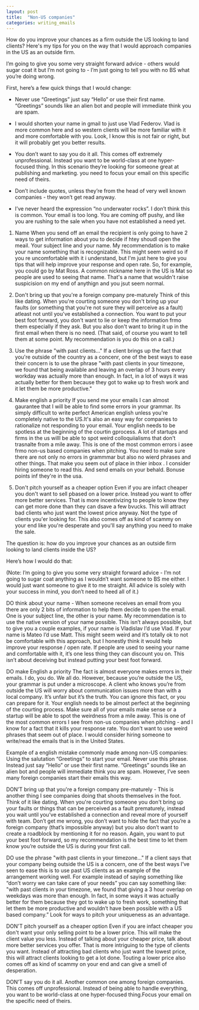 ```yaml
---
layout: post
title:  "Non-US companies"
categories: writing_emails
---
```


How do you improve your chances as a firm outside the US looking to land clients? Here's my tips for you on the way that I would approach companies in the US as an outside firm.

I’m going to give you some very straight forward advice - others would sugar coat it but I’m not going to - I’m just going to tell you with no BS what you’re doing wrong. 

First, here’s a few quick things that I would change:

- Never use “Greetings” just say “Hello” or use their first name. “Greetings” sounds like an alien bot and people will immediate think you are spam.

- I would shorten your name in gmail to just use Vlad Federov. Vlad is more common here and so western clients will be more familiar with it and more comfortable with you. Look, I know this is not fair or right, but it will probably get you better results.

- You don’t want to say you do it all. This comes off extremely unprofessional. Instead you want to be world-class at one hyper-focused thing. In this scenario they’re looking for someone great at publishing and marketing. you need to focus your email on this specific need of theirs.

- Don’t include quotes, unless they’re from the head of very well known companies - they won’t get read anyway.

- I’ve never heard the expression “no underwater rocks”. I don’t think this is common. 
Your email is too long. You are coming off pushy, and like you are rushing to the sale when you have not established a need yet. 


1. Name
When you send off an email the recipient is only going to have 2 ways to get information about you to decide if htey shoudl open the meail. Your subject line and your name. My recommendation is to make your name something that is recognizable. This might seem weird so if you re uncomfortable with it i understand, but I'm just here to give you tips that will help improve your response and open rate. So, for example, you could go by Mat Ross. A common nickname here in the US is Mat so people are used to seeing that name. That's a name that wouldn't raise suspicision on my end of anythign and you jsut seem normal.

2. Don't bring up that you're a foreign company pre-maturely
Think of this like dating. When you're courting someone you don't bring up your faults (or something that you're not sure they will perceive as a fault) atleast not until you've established a connection. You want to put your best foot forward, you don't want to lie or keep the information frmo them especially if they ask. But you also don't want to bring it up in the first email when there is no need. (That said, of course you want to tell them at some point. My recommendation is you do this on a call.)

3. Use the phrase "with past clients..."
If a client brings up the fact that you're outside of the country as a concenr, one of the best ways to ease their concern is to use the phrase "with past clients in your timezone,  we found that being available and leaving an overlap of 3 hours every workday was actually more than enough. In fact, in a lot of ways it was actually better for them because they got to wake up to fresh work and it let them be more productive."

4. Make english a priority
If you send me your emails I can almost gaurantee that I will be able to find some errors in your grammar. Its simply difficult to write perfect American english unless you're completely native to the US.It's also an easy way for companies to rationalize not responding to your email. Your english needs to be spotless at the beginning of the courtin gprocess. A lot of startups and firms in the us willl be able to spot weird colloquiialisms that don't trasnalte from a mile away. This is one of the most common errors i asee frmo non-us based companies when pitching. You need to make sure there are not only no errors in grammmar but also no wierd phrases and other things. That make you seem out of place in thier inbox . I consider hiring someone to read this. And send emails on your behald. Bonuse points inf they're in the usa. 

5. Don't pitch yourself as a cheaper option
Even if you are infact cheaper you don't want to sell pbased on a lower price. Instead you want to offer more better services. That is more incentivizing to people to know they can get more done than they can dsave a few bvucks. This will attract bad clients who just want the lowest price anyway. Not the type of clients you'er looking for. This also comes off as kind of scammy on your end like you're desperate and you'll say anything you need to make the sale.


The question is: how do you improve your chances as an outside firm looking to land clients inside the US? 

Here’s how I would do that:

(Note: I’m going to give you some very straight forward advice - I’m not going to sugar coat anything as I wouldn’t want someone to BS me either. I would just want someone to give it to me straight. All advice is solely with your success in mind, you don’t need to heed all of it.)

DO think about your name - 
When someone receives an email from you there are only 2 bits of information to help them decide to open the email. One is your subject line, the other is your name. My recommendation is to use the native version of your name possible. This isn’t always possible, but to give you a couple examples, if your name is Vladislav I’d use Vlad. If your name is Mateo I’d use Matt. This might seem weird and it’s totally ok to not be comfortable with this approach, but I honestly think it would help improve your response / open rate. If people are used to seeing your name and comfortable with it, it’s one less thing they can discount you on. This isn’t about deceiving but instead putting your best foot forward. 

DO make English a priority
The fact is almost everyone makes errors in their emails. I do, you do. We all do. However, because you’re outside the US, your grammar is put under a microscope. A client who knows you’re from outside the US will worry about communication issues more than with a local company. It’s unfair but it’s the truth. You can ignore this fact, or you can prepare for it. Your english needs to be almost perfect at the beginning of the courting process. Make sure all of your emails make sense or a startup will be able to spot the weirdness from a mile away. This is one of the most common errors I see from non-us companies when pitching - and I know for a fact that it kills your response rate. You don’t want to use weird phrases that seem out of place. I would consider hiring someone to write/read the emails that is in the United States.

Example of a english mistake commonly made among non-US companies:
Using the salutation “Greetings” to start your email. Never use this phrase. Instead just say “Hello” or use their first name. “Greetings” sounds like an alien bot and people will immediate think you are spam. However, I’ve seen many foreign companies start their emails this way. 

DON’T bring up that you're a foreign company pre-maturely - 
This is another thing I see companies doing that shoots themselves in the foot. Think of it like dating. When you're courting someone you don't bring up your faults or things that can be perceived as a fault prematurely, instead you wait until you’ve established a connection and reveal more of yourself with team. Don’t get me wrong, you don’t want to hide the fact that you’re a foreign company  (that’s impossible anyway) but you also don’t want to create a roadblock by mentioning it for no reason. Again, you want to put your best foot forward, so my recommendation is the best time to let them know you’re outside the US is during your first call.

DO use the phrase "with past clients in your timezone..."
If a client says that your company being outside the US is a concern, one of the best ways I’ve seen to ease this is to use past US clients as an example of the arrangement working well. For example instead of saying something like “don’t worry we can take care of your needs” you can say something like: "with past clients in your timezone, we found that giving a 3 hour overlap on weekdays was more than enough. In fact, in some ways it was actually better for them because they got to wake up to fresh work, something that let them be more productive and wouldn’t have been possible with a US based company.” Look for ways to pitch your uniqueness as an advantage. 

DON'T pitch yourself as a cheaper option
Even if you are infact cheaper you don't want your only selling point to be a lower price. This will make the client value you less. Instead of talking about your cheaper price, talk about more better services you offer. That is more intriguing to the type of clients you want. Instead of attracting bad clients who just want the lowest price, this will attract clients looking to get a lot done. Touting a lower price also comes off as kind of scammy on your end and can give a smell of desperation.

DON’T say you do it all.
Another common one among foreign companies. This comes off unprofessional. Instead of being able to handle everything, you want to be world-class at one hyper-focused thing.Focus your email on the specific need of theirs.